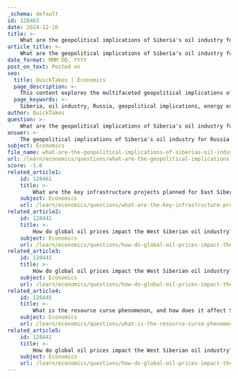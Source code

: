 ```yaml
---
_schema: default
id: 128463
date: 2024-12-16
title: >-
    What are the geopolitical implications of Siberia's oil industry for Russia?
article_title: >-
    What are the geopolitical implications of Siberia's oil industry for Russia?
date_format: MMM DD, YYYY
post_on_text: Posted on
seo:
  title: QuickTakes | Economics
  page_description: >-
    This content explores the multifaceted geopolitical implications of Siberia's oil industry for Russia, highlighting its impact on regional dynamics, global energy markets, economic stability, and international relations.
  page_keywords: >-
    Siberia, oil industry, Russia, geopolitical implications, energy exports, economic dependency, sanctions, infrastructure development, resource curse, geopolitical tensions, China, global energy markets, Arctic resources
author: QuickTakes
question: >-
    What are the geopolitical implications of Siberia's oil industry for Russia?
answer: >-
    The geopolitical implications of Siberia's oil industry for Russia are multifaceted and significant, impacting both regional dynamics and global energy markets. Here are some key points to consider:\n\n1. **Strategic Energy Exports**: Siberia's oil and gas fields are strategically located to supply energy to major markets, particularly in Asia. The proximity to large cities and industrial centers in Manchuria and Beijing positions Russia as a critical energy supplier to China, which has become increasingly important as Western markets have imposed sanctions and price caps on Russian oil. This shift in focus towards Asia reflects a broader realignment of Russia's energy strategy, enhancing its geopolitical leverage in the region.\n\n2. **Economic Dependency**: The Russian economy is heavily reliant on oil and gas revenues, which account for approximately 3-4% of its GDP. The West Siberian oil industry has been a major source of revenue for over four decades, making the stability and growth of this sector crucial for Russia's economic health. Fluctuations in global oil prices can significantly impact Russia's fiscal stability and its ability to fund government programs and military expenditures.\n\n3. **Response to Sanctions**: Despite Western sanctions aimed at curtailing Russia's energy revenues, the country has managed to maintain its oil exports, particularly to China, often at prices above the imposed caps. This ability to circumvent sanctions not only sustains Russia's economy but also challenges the effectiveness of Western diplomatic efforts, thereby altering the geopolitical landscape.\n\n4. **Infrastructure Development**: The development of infrastructure, such as the Eastern Siberia-Pacific Ocean (ESPO) pipeline, has facilitated the export of Siberian oil to Asian markets. This infrastructure investment not only supports economic growth in Siberia but also strengthens Russia's geopolitical ties with China and other Asia-Pacific nations, potentially leading to increased political and economic cooperation.\n\n5. **Resource Curse Phenomenon**: The reliance on oil and gas can lead to the "resource curse," where an economy becomes overly dependent on a single sector, hindering diversification and sustainable growth. This presents challenges for Russia as it seeks to modernize its economy and reduce its vulnerability to global oil price fluctuations.\n\n6. **Geopolitical Tensions**: The competition for energy resources in the Arctic and Siberia can exacerbate geopolitical tensions, particularly with neighboring countries. As global demand for energy continues to rise, the strategic importance of Siberia's oil reserves may lead to increased military and political posturing in the region.\n\nIn summary, Siberia's oil industry plays a crucial role in shaping Russia's geopolitical landscape, influencing its economic stability, international relations, and strategic positioning in the global energy market. The ongoing developments in this sector will likely continue to have significant implications for both Russia and its global partners.
subject: Economics
file_name: what-are-the-geopolitical-implications-of-siberias-oil-industry-for-russia.md
url: /learn/economics/questions/what-are-the-geopolitical-implications-of-siberias-oil-industry-for-russia
score: -1.0
related_article1:
    id: 128461
    title: >-
        What are the key infrastructure projects planned for East Siberia to support the oil industry?
    subject: Economics
    url: /learn/economics/questions/what-are-the-key-infrastructure-projects-planned-for-east-siberia-to-support-the-oil-industry
related_article2:
    id: 128441
    title: >-
        How do global oil prices impact the West Siberian oil industry?
    subject: Economics
    url: /learn/economics/questions/how-do-global-oil-prices-impact-the-west-siberian-oil-industry
related_article3:
    id: 128441
    title: >-
        How do global oil prices impact the West Siberian oil industry?
    subject: Economics
    url: /learn/economics/questions/how-do-global-oil-prices-impact-the-west-siberian-oil-industry
related_article4:
    id: 128445
    title: >-
        What is the resource curse phenomenon, and how does it affect Siberia?
    subject: Economics
    url: /learn/economics/questions/what-is-the-resource-curse-phenomenon-and-how-does-it-affect-siberia
related_article5:
    id: 128441
    title: >-
        How do global oil prices impact the West Siberian oil industry?
    subject: Economics
    url: /learn/economics/questions/how-do-global-oil-prices-impact-the-west-siberian-oil-industry
---
```


&nbsp;